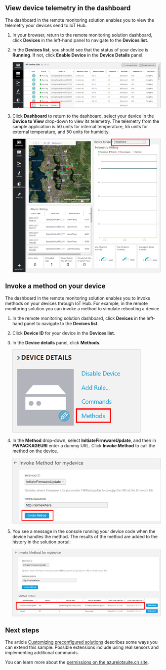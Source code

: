 ## View device telemetry in the dashboard
The dashboard in the remote monitoring solution enables you to view the telemetry your devices send to IoT Hub.

1. In your browser, return to the remote monitoring solution dashboard, click **Devices** in the left-hand panel to navigate to the **Devices list**.
2. In the **Devices list**, you should see that the status of your device is **Running**. If not, click **Enable Device** in the **Device Details** panel.
   
    ![View device status][18]
3. Click **Dashboard** to return to the dashboard, select your device in the **Device to View** drop-down to view its telemetry. The telemetry from the sample application is 50 units for internal temperature, 55 units for external temperature, and 50 units for humidity.
   
    ![View device telemetry][img-telemetry]

## Invoke a method on your device
The dashboard in the remote monitoring solution enables you to invoke methods on your devices through IoT Hub. For example, in the remote monitoring solution you can invoke a method to simulate rebooting a device.

1. In the remote monitoring solution dashboard, click **Devices** in the left-hand panel to navigate to the **Devices list**.
2. Click **Device ID** for your device in the **Devices list**.
3. In the **Device details** panel, click **Methods**.
   
    ![Device methods][13]
4. In the **Method** drop-down, select **InitiateFirmwareUpdate**, and then in **FWPACKAGEURI** enter a dummy URL. Click **Invoke Method** to call the method on the device.
   
    ![Invoke a device method][14]
   

5. You see a message in the console running your device code when the device handles the method. The results of the method are added to the history in the solution portal:

    ![View method history][img-method-history]

## Next steps
The article [Customizing preconfigured solutions][lnk-customize] describes some ways you can extend this sample. Possible extensions include using real sensors and implementing additional commands.

You can learn more about the [permissions on the azureiotsuite.cn site][lnk-permissions].

[13]: ./media/iot-suite-v1-visualize-connecting/suite4.png
[14]: ./media/iot-suite-v1-visualize-connecting/suite7-1.png
[18]: ./media/iot-suite-v1-visualize-connecting/suite10.png
[img-telemetry]: ./media/iot-suite-v1-visualize-connecting/telemetry.png
[img-method-history]: ./media/iot-suite-v1-visualize-connecting/history.png
[lnk-customize]: ../articles/iot-suite/iot-suite-v1-guidance-on-customizing-preconfigured-solutions.md
[lnk-permissions]: ../articles/iot-suite/iot-suite-v1-permissions.md
